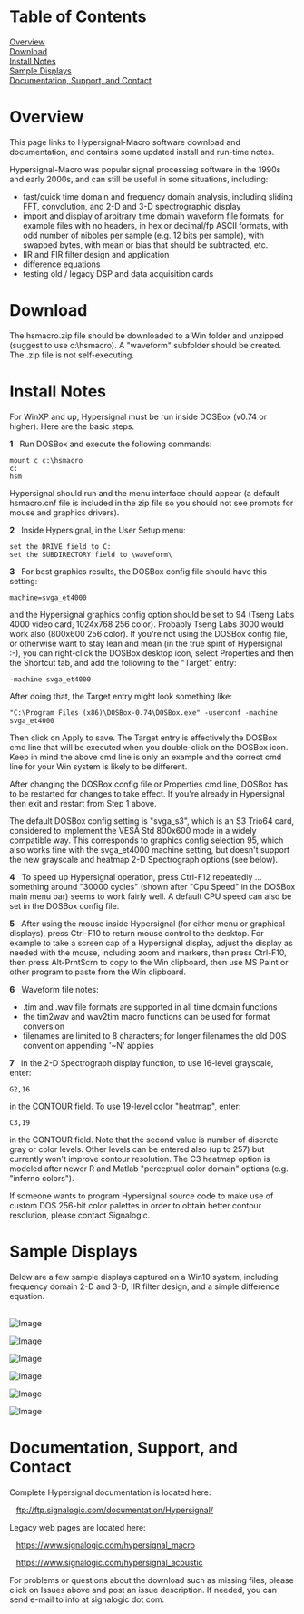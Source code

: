 # Table of Contents

[Overview](#Overview)<br/>
[Download](#Download)<br/>
[Install Notes](#InstallNotes)<br/>
[Sample Displays](#SampleDisplays)<br/>
[Documentation, Support, and Contact](#DocumentationSupport)<br/>

<a name="Overview"></a>
# Overview

This page links to Hypersignal-Macro software download and documentation, and contains some updated install and run-time notes.

Hypersignal-Macro was popular signal processing software in the 1990s and early 2000s, and can still be useful in some situations, including:

* fast/quick time domain and frequency domain analysis, including sliding FFT, convolution, and 2-D and 3-D spectrographic display
* import and display of arbitrary time domain waveform file formats, for example files with no headers, in hex or decimal/fp ASCII formats, with odd number of nibbles per sample (e.g. 12 bits per sample), with swapped bytes, with mean or bias that should be subtracted, etc.
* IIR and FIR filter design and application
* difference equations
* testing old / legacy DSP and data acquisition cards

<a name="Download"></a>
# Download

The hsmacro.zip file should be downloaded to a Win folder and unzipped (suggest to use c:\hsmacro).  A "waveform" subfolder should be created.  The .zip file is not self-executing.

<a name="InstallNotes"></a>
# Install Notes

For WinXP and up, Hypersignal must be run inside DOSBox (v0.74 or higher).  Here are the basic steps.

<b>1</b> &nbsp; Run DOSBox and execute the following commands:

    mount c c:\hsmacro
    c:
    hsm

Hypersignal should run and the menu interface should appear (a default hsmacro.cnf file is included in the zip file so you should not see prompts for mouse and graphics drivers).

<b>2</b> &nbsp; Inside Hypersignal, in the User Setup menu:

    set the DRIVE field to C:
    set the SUBDIRECTORY field to \waveform\

<b>3</b> &nbsp; For best graphics results, the DOSBox config file should have this setting:

    machine=svga_et4000

and the Hypersignal graphics config option should be set to 94 (Tseng Labs 4000 video card, 1024x768 256 color). Probably Tseng Labs 3000 would work also (800x600 256 color).  If you're not using the DOSBox config file, or otherwise want to stay lean and mean (in the true spirit of Hypersignal :-), you can right-click the DOSBox desktop icon, select Properties and then the Shortcut tab, and add the following to the "Target" entry:

    -machine svga_et4000

After doing that, the Target entry might look something like:

    "C:\Program Files (x86)\DOSBox-0.74\DOSBox.exe" -userconf -machine svga_et4000

Then click on Apply to save.  The Target entry is effectively the DOSBox cmd line that will be executed when you double-click on the DOSBox icon.  Keep in mind the above cmd line is only an example and the correct cmd line for your Win system is likely to be different.

After changing the DOSBox config file or Properties cmd line, DOSBox has to be restarted for changes to take effect.  If you're already in Hypersignal then exit and restart from Step 1 above.

The default DOSBox config setting is "svga_s3", which is an S3 Trio64 card, considered to implement the VESA Std 800x600 mode in a widely compatible way.  This corresponds to graphics config selection 95, which also works fine with the svga_et4000 machine setting, but doesn't support the new grayscale and heatmap 2-D Spectrograph options (see below).

<b>4</b> &nbsp; To speed up Hypersignal operation, press Ctrl-F12 repeatedly ... something around "30000 cycles" (shown after "Cpu Speed" in the DOSBox main menu bar) seems to work fairly well.  A default CPU speed can also be set in the DOSBox config file.

<b>5</b> &nbsp; After using the mouse inside Hypersignal (for either menu or graphical displays), press Ctrl-F10 to return mouse control to the desktop.  For example to take a screen cap of a Hypersignal display, adjust the display as needed with the mouse, including zoom and markers, then press Ctrl-F10, then press Alt-PrntScrn to copy to the Win clipboard, then use MS Paint or other program to paste from the Win clipboard.

<b>6</b> &nbsp; Waveform file notes:

* .tim and .wav file formats are supported in all time domain functions
* the tim2wav and wav2tim macro functions can be used for format conversion
* filenames are limited to 8 characters; for longer filenames the old DOS convention appending '~N' applies

<b>7</b> &nbsp; In the 2-D Spectrograph display function, to use 16-level grayscale, enter:

    G2,16

in the CONTOUR field.  To use 19-level color "heatmap", enter:

    C3,19
  
in the CONTOUR field.  Note that the second value is number of discrete gray or color levels.  Other levels can be entered also (up to 257) but currently won't improve contour resolution.  The C3 heatmap option is modeled after newer R and Matlab "perceptual color domain" options (e.g. "inferno colors").

If someone wants to program Hypersignal source code to make use of custom DOS 256-bit color palettes in order to obtain better contour resolution, please contact Signalogic.

<a name="SampleDisplays"></a>
# Sample Displays

Below are a few sample displays captured on a Win10 system, including frequency domain 2-D and 3-D, IIR filter design, and a simple difference equation.
<br/>
&nbsp;
<br/>

![Image](https://github.com/signalogic/Hypersignal/blob/master/images/dtmf_tones_2d_spectrograph.png?raw=true "DTMF tones, 2-D Spectrograph display")

![Image](https://github.com/signalogic/Hypersignal/blob/master/images/speech_2d_spectrograph.png?raw=true "Before and after AMR-WB encoded speech, 2-D Spectrograph display")

![Image](https://github.com/signalogic/Hypersignal/blob/master/images/speech_3d_spectrograph.png?raw=true "Before and after AMR-WB encoded speech, 3-D Spectrogram display")

![Image](https://github.com/signalogic/Hypersignal/blob/master/images/wavelet_2d_spectrograph.png?raw=true "Wavelet display in 2-D Spectrograph format")

![Image](https://github.com/signalogic/Hypersignal/blob/master/images/iir_filter_design.png?raw=true "IIR elliptic filter design")

![Image](https://github.com/signalogic/Hypersignal/blob/master/images/hanning_window_difference_equation.png?raw=true "Hanning window difference equation")

<a name="DocumentationSupport"></a>
# Documentation, Support, and Contact

Complete Hypersignal documentation is located here:

&nbsp;&nbsp;&nbsp;ftp://ftp.signalogic.com/documentation/Hypersignal/

Legacy web pages are located here:

&nbsp;&nbsp;&nbsp;https://www.signalogic.com/hypersignal_macro

&nbsp;&nbsp;&nbsp;https://www.signalogic.com/hypersignal_acoustic

For problems or questions about the download such as missing files, please click on Issues above and post an issue description.  If needed, you can send e-mail to info at signalogic dot com.
